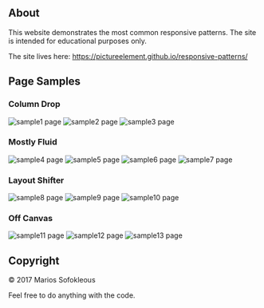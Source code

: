 ## About

This website demonstrates the most common responsive patterns. The site is
intended for educational purposes only.

The site lives here: https://pictureelement.github.io/responsive-patterns/

## Page Samples

### Column Drop

![sample1 page](samples/sample1.png)
![sample2 page](samples/sample2.png)
![sample3 page](samples/sample3.png)

### Mostly Fluid

![sample4 page](samples/sample4.png)
![sample5 page](samples/sample5.png)
![sample6 page](samples/sample6.png)
![sample7 page](samples/sample7.png)

### Layout Shifter

![sample8 page](samples/sample8.png)
![sample9 page](samples/sample9.png)
![sample10 page](samples/sample10.png)

### Off Canvas

![sample11 page](samples/sample11.png)
![sample12 page](samples/sample12.png)
![sample13 page](samples/sample13.png)

## Copyright

&copy; 2017 Marios Sofokleous

Feel free to do anything with the code.